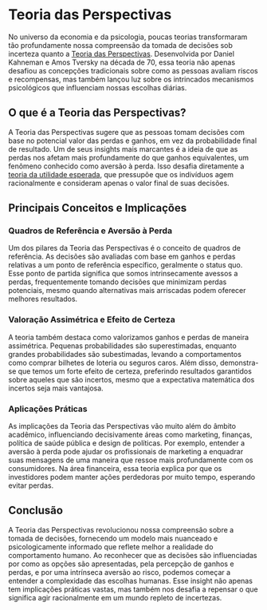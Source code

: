 # Teoria das Perspectivas

No universo da economia e da psicologia, poucas teorias transformaram tão profundamente nossa compreensão da tomada de decisões sob incerteza quanto a [Teoria das Perspectivas](https://en.wikipedia.org/wiki/Prospect_theory). Desenvolvida por Daniel Kahneman e Amos Tversky na década de 70, essa teoria não apenas desafiou as concepções tradicionais sobre como as pessoas avaliam riscos e recompensas, mas também lançou luz sobre os intrincados mecanismos psicológicos que influenciam nossas escolhas diárias.

## O que é a Teoria das Perspectivas?

A Teoria das Perspectivas sugere que as pessoas tomam decisões com base no potencial valor das perdas e ganhos, em vez da probabilidade final de resultado. Um de seus insights mais marcantes é a ideia de que as perdas nos afetam mais profundamente do que ganhos equivalentes, um fenômeno conhecido como aversão à perda. Isso desafia diretamente a [teoria da utilidade esperada](https://en.wikipedia.org/wiki/Expected_utility_hypothesis), que pressupõe que os indivíduos agem racionalmente e consideram apenas o valor final de suas decisões.

## Principais Conceitos e Implicações

### Quadros de Referência e Aversão à Perda

Um dos pilares da Teoria das Perspectivas é o conceito de quadros de referência. As decisões são avaliadas com base em ganhos e perdas relativas a um ponto de referência específico, geralmente o status quo. Esse ponto de partida significa que somos intrinsecamente avessos a perdas, frequentemente tomando decisões que minimizam perdas potenciais, mesmo quando alternativas mais arriscadas podem oferecer melhores resultados.

### Valoração Assimétrica e Efeito de Certeza

A teoria também destaca como valorizamos ganhos e perdas de maneira assimétrica. Pequenas probabilidades são superestimadas, enquanto grandes probabilidades são subestimadas, levando a comportamentos como comprar bilhetes de loteria ou seguros caros. Além disso, demonstra-se que temos um forte efeito de certeza, preferindo resultados garantidos sobre aqueles que são incertos, mesmo que a expectativa matemática dos incertos seja mais vantajosa.

### Aplicações Práticas

As implicações da Teoria das Perspectivas vão muito além do âmbito acadêmico, influenciando decisivamente áreas como marketing, finanças, política de saúde pública e design de políticas. Por exemplo, entender a aversão à perda pode ajudar os profissionais de marketing a enquadrar suas mensagens de uma maneira que ressoe mais profundamente com os consumidores. Na área financeira, essa teoria explica por que os investidores podem manter ações perdedoras por muito tempo, esperando evitar perdas.

## Conclusão

A Teoria das Perspectivas revolucionou nossa compreensão sobre a tomada de decisões, fornecendo um modelo mais nuanceado e psicologicamente informado que reflete melhor a realidade do comportamento humano. Ao reconhecer que as decisões são influenciadas por como as opções são apresentadas, pela percepção de ganhos e perdas, e por uma intrínseca aversão ao risco, podemos começar a entender a complexidade das escolhas humanas. Esse insight não apenas tem implicações práticas vastas, mas também nos desafia a repensar o que significa agir racionalmente em um mundo repleto de incertezas.

